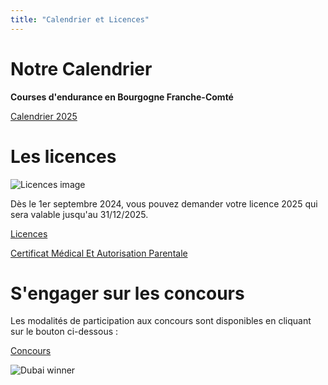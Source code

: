 ```yaml
---
title: "Calendrier et Licences"
---
```


# Notre Calendrier

**Courses d'endurance en Bourgogne Franche-Comté**

[Calendrier 2025](/pdfs/calendrier-2025.pdf)

# Les licences

![Licences image](/images/pages/licences.jpg)

Dès le 1er septembre 2024, vous pouvez demander votre licence 2025 qui sera valable jusqu'au 31/12/2025.

[Licences](/pdfs/licences-2025.pdf)

[Certificat Médical Et Autorisation Parentale](/pdfs/certificat-medical-autorisation-parentale.pdf)

# S'engager sur les concours

Les modalités de participation aux concours sont disponibles en cliquant sur le bouton ci-dessous :

[Concours](/pdfs/concours.pdf)

![Dubai winner](/images/pages/dubai-winner.jpg) 